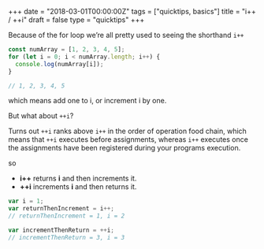 +++
date = "2018-03-01T00:00:00Z"
tags = ["quicktips, basics"]
title = "i++ / ++i"
draft = false
type = "quicktips"
+++

Because of the for loop we’re all pretty used to seeing the shorthand `i++`

```javascript
const numArray = [1, 2, 3, 4, 5];
for (let i = 0; i < numArray.length; i++) {
  console.log(numArray[i]);
}

// 1, 2, 3, 4, 5
```

which means add one to i, or increment i by one.

But what about `++i`?

Turns out `++i` ranks above `i++` in the order of operation food chain, which means that `++i` executes before assignments, whereas `i++` executes once the assignments have been registered during your programs execution.

so

* <strong>i++</strong> returns <strong>i</strong> and then increments it.
* <strong>++i</strong> increments <strong>i</strong> and then returns it.

```javascript
var i = 1;
var returnThenIncrement = i++;
// returnThenIncrement = 1, i = 2

var incrementThenReturn = ++i;
// incrementThenReturn = 3, i = 3
```
